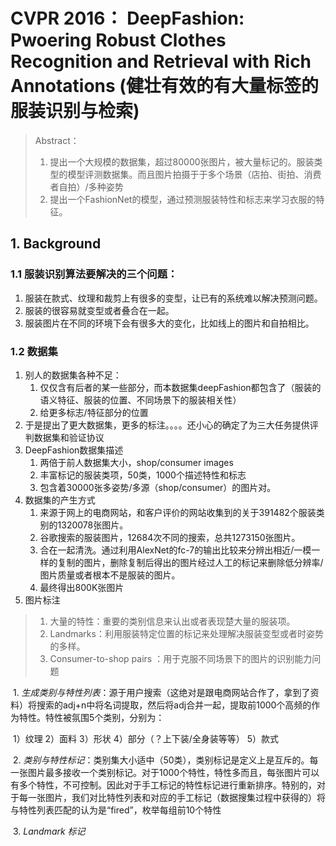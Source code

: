 # CVPR 2016： DeepFashion: Pwoering Robust Clothes Recognition and Retrieval with Rich Annotations (健壮有效的有大量标签的服装识别与检索)

> Abstract：
>
> 1. 提出一个大规模的数据集，超过80000张图片，被大量标记的。服装类型的模型评测数据集。而且图片拍摄于于多个场景（店拍、街拍、消费者自拍）/多种姿势
> 2. 提出一个FashionNet的模型，通过预测服装特性和标志来学习衣服的特征。

## 1. Background

### 1.1 服装识别算法要解决的三个问题：

1. 服装在款式、纹理和裁剪上有很多的变型，让已有的系统难以解决预测问题。
2. 服装的很容易就变型或者叠合在一起。
3. 服装图片在不同的环境下会有很多大的变化，比如线上的图片和自拍相比。

### 1.2 数据集

1. 别人的数据集各种不足：
   1. 仅仅含有后者的某一些部分，而本数据集deepFashion都包含了（服装的语义特征、服装的位置、不同场景下的服装相关性）
   2. 给更多标志/特征部分的位置
2. 于是提出了更大数据集，更多的标注。。。。还小心的确定了为三大任务提供评判数据集和验证协议
3. DeepFashion数据集描述
   1. 两倍于前人数据集大小，shop/consumer images
   2. 丰富标记的服装类项，50类，1000个描述特性和标志
   3. 包含着30000张多姿势/多源（shop/consumer）的图片对。
4. 数据集的产生方式
   1. 来源于网上的电商网站，和客户评价的网站收集到的关于391482个服装类别的1320078张图片。
   2. 谷歌搜索的服装图片，12684次不同的搜索，总共1273150张图片。
   3. 合在一起清洗。通过利用AlexNet的fc-7的输出比较来分辨出相近/一模一样的复制的图片，删除复制后得出的图片经过人工的标记来删除低分辨率/图片质量或者根本不是服装的图片。
   4. 最终得出800K张图片
5. 图片标注

> 1. 大量的特性：重要的类别信息来认出或者表现楚大量的服装项。
> 2. Landmarks：利用服装特定位置的标记来处理解决服装变型或者时姿势的多样。
> 3. Consumer-to-shop pairs ：用于克服不同场景下的图片的识别能力问题

​	1. _生成类别与特性列表_：源于用户搜索（这绝对是跟电商网站合作了，拿到了资料）将搜索的adj+n中将名词提取，然后将adj合并一起，提取前1000个高频的作为特性。特性被氛围5个类别，分别为：

​		1）纹理	2）面料	3）形状 4）部分（？上下装/全身装等等） 5）款式

​	2. _类别与特性标记_：类别集大小适中（50类），类别标记是定义上是互斥的。每一张图片最多接收一个类别标记。对于1000个特性，特性多而且，每张图片可以有多个特性，不可控制。因此对于手工标记的特性标记进行重新排序。特别的，对于每一张图片，我们对比特性列表和对应的手工标记（数据搜集过程中获得的）将与特性列表匹配的认为是“fired”，枚举每组前10个特性

​	3. _Landmark 标记_